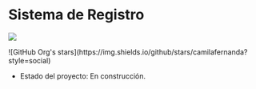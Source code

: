 <h1> Sistema de Registro</h1>

   <p align="left">
   <img src="https://img.shields.io/badge/STATUS-EN%20DESAROLLO-green">
   </p>
   ![GitHub Org's stars](https://img.shields.io/github/stars/camilafernanda?style=social)
   
- Estado del proyecto: En construcción.
